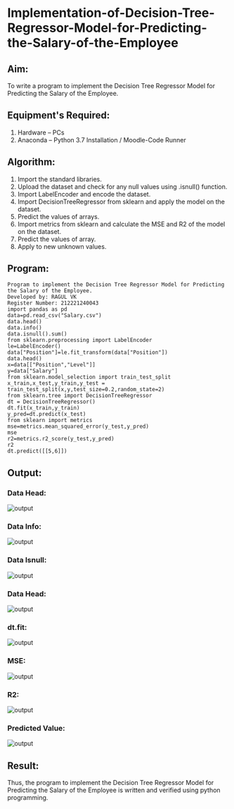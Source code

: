 # Implementation-of-Decision-Tree-Regressor-Model-for-Predicting-the-Salary-of-the-Employee

## Aim:
To write a program to implement the Decision Tree Regressor Model for Predicting the Salary of the Employee.

## Equipment's Required:
1. Hardware – PCs
2. Anaconda – Python 3.7 Installation / Moodle-Code Runner

## Algorithm:

1. Import the standard libraries.
2. Upload the dataset and check for any null values using .isnull() function.
3. Import LabelEncoder and encode the dataset.
4. Import DecisionTreeRegressor from sklearn and apply the model on the dataset.
5. Predict the values of arrays.
6. Import metrics from sklearn and calculate the MSE and R2 of the model on the dataset.
7. Predict the values of array.
8. Apply to new unknown values.

## Program:
~~~
Program to implement the Decision Tree Regressor Model for Predicting the Salary of the Employee.
Developed by: RAGUL VK
Register Number: 212221240043
import pandas as pd
data=pd.read_csv("Salary.csv")
data.head()
data.info()
data.isnull().sum()
from sklearn.preprocessing import LabelEncoder
le=LabelEncoder()
data["Position"]=le.fit_transform(data["Position"])
data.head()
x=data[["Position","Level"]]
y=data["Salary"]
from sklearn.model_selection import train_test_split
x_train,x_test,y_train,y_test = train_test_split(x,y,test_size=0.2,random_state=2)
from sklearn.tree import DecisionTreeRegressor
dt = DecisionTreeRegressor()
dt.fit(x_train,y_train)
y_pred=dt.predict(x_test)
from sklearn import metrics
mse=metrics.mean_squared_error(y_test,y_pred)
mse
r2=metrics.r2_score(y_test,y_pred)
r2
dt.predict([[5,6]])
~~~

## Output:

### Data Head:

![output](./img/1.png)

### Data Info:

![output](./img/2.png)

### Data Isnull:

![output](./img/3.png)

### Data Head:

![output](./img/4.png)

### dt.fit:

![output](./img/5.png)

### MSE:

![output](./img/6.png)

### R2:

![output](./img/7.png)

### Predicted Value:

![output](./img/8.png)

## Result:

Thus, the program to implement the Decision Tree Regressor Model for Predicting the Salary of the Employee is written and verified using python programming.
